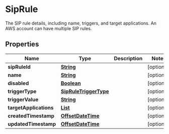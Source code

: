 

# SipRule

The SIP rule details, including name, triggers, and target applications. An AWS account can have multiple SIP rules.

## Properties

| Name | Type | Description | Notes |
|------------ | ------------- | ------------- | -------------|
|**sipRuleId** | [**String**](String.md) |  |  [optional] |
|**name** | [**String**](String.md) |  |  [optional] |
|**disabled** | [**Boolean**](Boolean.md) |  |  [optional] |
|**triggerType** | [**SipRuleTriggerType**](SipRuleTriggerType.md) |  |  [optional] |
|**triggerValue** | [**String**](String.md) |  |  [optional] |
|**targetApplications** | [**List**](List.md) |  |  [optional] |
|**createdTimestamp** | [**OffsetDateTime**](OffsetDateTime.md) |  |  [optional] |
|**updatedTimestamp** | [**OffsetDateTime**](OffsetDateTime.md) |  |  [optional] |



